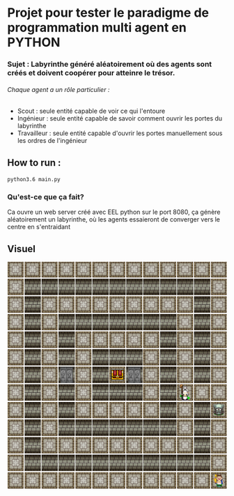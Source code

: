# Projet pour tester le paradigme de programmation multi agent en PYTHON
### Sujet : Labyrinthe généré aléatoirement où des agents sont créés et doivent coopérer pour atteinre le trésor.
###### Chaque agent a un rôle particulier : 
- Scout : seule entité capable de voir ce qui l'entoure
- Ingénieur : seule entité capable de savoir comment ouvrir les portes du labyrinthe
- Travailleur : seule entité capable d'ouvrir les portes manuellement sous les ordres de l'ingénieur

## How to run : 
    python3.6 main.py

### Qu'est-ce que ça fait?
Ca ouvre un web server créé avec EEL python sur le port 8080, ça génère aléatoirement un labyrinthe, où les agents essaieront de converger vers le centre en s'entraidant

## Visuel
![Alt text](/maze.png)
